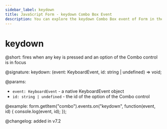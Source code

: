```yaml
---
sidebar_label: keydown 
title: JavaScript Form - keydown Combo Box Event
description: You can explore the keydown Combo Box event of Form in the documentation of the DHTMLX JavaScript UI library. Browse developer guides and API reference, try out code examples and live demos, and download a free 30-day evaluation version of DHTMLX Suite 7.
---
```


# keydown

@short: fires when any key is pressed and an option of the Combo control is in focus

@signature: keydown: (event: KeyboardEvent, id: string | undefined) => void;

@params:
- `event: KeyboardEvent` - a native KeyboardEvent object
- `id: string | undefined` - the id of the option of the Combo control 

@example:
form.getItem("combo").events.on("keydown", function(event, id) {
    console.log(event, id);
});

@changelog: added in v7.2
